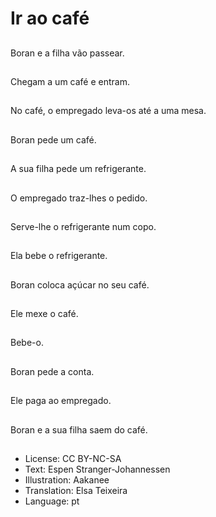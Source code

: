 # Ir ao café

##
Boran e a filha vão passear.

##
Chegam a um café e entram.

##
No café, o empregado leva-os até a uma mesa.

##
Boran pede um café.

##
A sua filha pede um refrigerante.

##
O empregado traz-lhes o pedido.

##
Serve-lhe o refrigerante num copo.

##
Ela bebe o refrigerante.

##
Boran coloca açúcar no seu café.

##
Ele mexe o café.

##
Bebe-o.

##
Boran pede a conta.

##
Ele paga ao empregado.

##
Boran e a sua filha saem do café.

##
* License: CC BY-NC-SA
* Text: Espen Stranger-Johannessen
* Illustration: Aakanee
* Translation: Elsa Teixeira
* Language: pt
